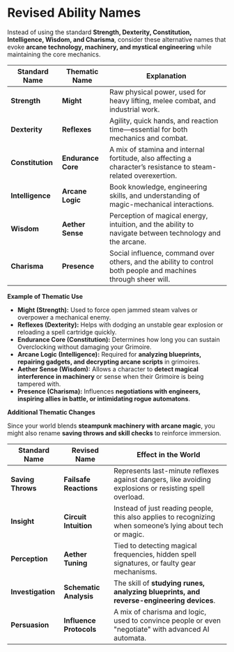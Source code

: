 # Revised Ability Names

Instead of using the standard __Strength, Dexterity, Constitution, Intelligence, Wisdom, and Charisma__, consider these alternative names that evoke __arcane technology, machinery, and mystical engineering__ while maintaining the core mechanics\.

| __Standard Name__ | __Thematic Name__ | __Explanation__ |
| ----------------- | ----------------- | --------------- |
|  __Strength__ | __Might__ | Raw physical power, used for heavy lifting, melee combat, and industrial work\.
| __Dexterity__ | __Reflexes__ | Agility, quick hands, and reaction time—essential for both mechanics and combat\.
| __Constitution__ | __Endurance Core__ | A mix of stamina and internal fortitude, also affecting a character’s resistance to steam\-related overexertion\.|
| __Intelligence__ | __Arcane Logic__ | Book knowledge, engineering skills, and understanding of magic\-mechanical interactions\.|
| __Wisdom__ | __Aether Sense__ | Perception of magical energy, intuition, and the ability to navigate between technology and the arcane\.|
| __Charisma__ | __Presence__ | Social influence, command over others, and the ability to control both people and machines through sheer will\.|

__Example of Thematic Use__

- __Might \(Strength\):__ Used to force open jammed steam valves or overpower a mechanical enemy\.
- __Reflexes \(Dexterity\):__ Helps with dodging an unstable gear explosion or reloading a spell cartridge quickly\.
- __Endurance Core \(Constitution\):__ Determines how long you can sustain Overclocking without damaging your Grimoire\.
- __Arcane Logic \(Intelligence\):__ Required for __analyzing blueprints, repairing gadgets, and decrypting arcane scripts__ in grimoires\.
- __Aether Sense \(Wisdom\):__ Allows a character to __detect magical interference in machinery__ or sense when their Grimoire is being tampered with\.
- __Presence \(Charisma\):__ Influences __negotiations with engineers, inspiring allies in battle, or intimidating rogue automatons__\.

__Additional Thematic Changes__

Since your world blends __steampunk machinery with arcane magic__, you might also rename __saving throws and skill checks__ to reinforce immersion\.

| __Standard Name__ | __Revised Name__ | __Effect in the World__|
| ----------------- | ---------------- | ---------------------- |
| __Saving Throws__ | __Failsafe Reactions__ | Represents last\-minute reflexes against dangers, like avoiding explosions or resisting spell overload\.|
| __Insight__ | __Circuit Intuition__ | Instead of just reading people, this also applies to recognizing when someone’s lying about tech or magic\.|
| __Perception__ | __Aether Tuning__ | Tied to detecting magical frequencies, hidden spell signatures, or faulty gear mechanisms\.|
| __Investigation__ | __Schematic Analysis__ | The skill of __studying runes, analyzing blueprints, and reverse\-engineering devices__\. |
| __Persuasion__ | __Influence Protocols__ | A mix of charisma and logic, used to convince people or even "negotiate" with advanced AI automata\.|

